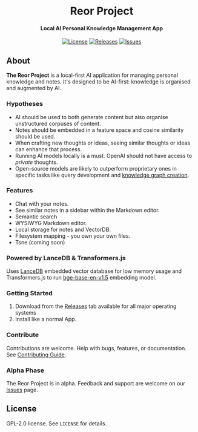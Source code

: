 <h1 align="center">Reor Project</h1>
<!-- <p align="center">
    <img src="logo_or_graphic_representation.png" alt="Reor Logo">
</p> -->

<h4 align="center">
   Local AI Personal Knowledge Management App
</h4>

<p align="center">
    <a href="LICENSE"><img alt="License" src="https://img.shields.io/badge/license-GPLv2-blue.svg"></a>
    <a href="https://github.com/reorproject/reor/releases"><img alt="Releases" src="https://img.shields.io/github/release-date/public/public"></a>
    <a href="https://github.com/reorproject/reor/issues"><img alt="Issues" src="https://img.shields.io/github/issues/public/public"></a>
</p>

## About
**The Reor Project** is a local-first AI application for managing personal knowledge and notes. It's designed to be AI-first: knowledge is organised and augmented by AI. 

### Hypotheses
- AI should be used to both generate content but also organise unstructured corpuses of content.
- Notes should be embedded in a feature space and cosine similarity should be used.
- When crafting new thoughts or ideas, seeing similar thoughts or ideas can enhance that process.
- Running AI models locally is a must. OpenAI should not have access to _private_ thoughts.
- Open-source models are likely to outperform proprietary ones in specific tasks like query development and [knowledge graph creation](https://arxiv.org/abs/2310.04562).

### Features
- Chat with your notes.
- See similar notes in a sidebar within the Markdown editor.
- Semantic search
- WYSIWYG Markdown editor.
- Local storage for notes and VectorDB.
- Filesystem mapping - you own your own files.
- Tsne (coming soon)

### Powered by LanceDB & Transformers.js
Uses [LanceDB](https://github.com/lancedb/lancedb) embedded vector database for low memory usage and Transformers.js to run [bge-base-en-v1.5](https://huggingface.co/BAAI/bge-base-en-v1.5) embedding model.

### Getting Started
1. Download from the [Releases](https://github.com/reorproject/reor/releases) tab available for all major operating systems
2. Install like a normal App.

### Contribute
Contributions are welcome. Help with bugs, features, or documentation. See [Contributing Guide](link_to_contributing_guide).

### Alpha Phase
The Reor Project is in alpha. Feedback and support are welcome on our [Issues](https://github.com/reor-project/issues) page.

## License
GPL-2.0 license. See `LICENSE` for details.
